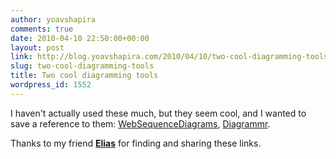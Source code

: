 ```yaml
---
author: yoavshapira
comments: true
date: 2010-04-10 22:50:00+00:00
layout: post
link: http://blog.yoavshapira.com/2010/04/10/two-cool-diagramming-tools/
slug: two-cool-diagramming-tools
title: Two cool diagramming tools
wordpress_id: 1552
---
```


I haven't actually used these much, but they seem cool, and I wanted to save a reference to them: [WebSequenceDiagrams](http://www.websequencediagrams.com/), [Diagrammr](http://www.diagrammr.com/).  
  
Thanks to my friend **[Elias](http://torrez.us/)** for finding and sharing these links.
